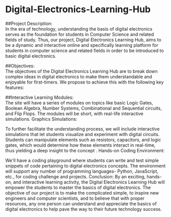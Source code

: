 # Digital-Electronics-Learning-Hub
##Project Description:<br> 
In the era of technology, understanding the basis of digital electronics serves as the foundation for students in Computer Science and related fields of study. Thus, our project, Digital Electronics Learning Hub, aims to be a dynamic and interactive online and specifically learning platform for students in computer science and related fields in order to be introduced to basic digital electronics.

##Objectives:<br>
The objectives of the Digital Electronics Learning Hub are to break down complex ideas in digital electronics to make them understandable and enjoyable for first-timers. We propose to achieve this with the following key features:

##Interactive Learning Modules:<br> 
The site will have a series of modules on topics like basic Logic Gates, Boolean Algebra, Number Systems, Combinational and Sequential circuits, and Flip Flops. The modules will be short, with real-life interactive simulations.
Graphics Simulations:

To further facilitate the understanding process, we will include interactive simulations that let students visualize and experiment with digital circuits. Students can manipulate elements such as resistors, capacitors, and logic gates, which would determine how these elements interact in real-time, thus yielding a deep insight to the concept .
Hands-on Coding Environment:

We'll have a coding playground where students can write and test simple snippets of code pertaining to digital electronics concepts. The environment will support any number of programming languages- Python, JavaScript, etc., for coding challenge and projects.
Conclusion: By an exciting, hands-on, and interactive learning activity, the Digital Electronics Learning Hub will empower the students to master the basics of digital electronics. The objective of our project is to make the complicated simple, to inspire new engineers and computer scientists, and to believe that with proper resources, any one person can understand and appreciate the basics of digital electronics to help pave the way to their future technology success.
